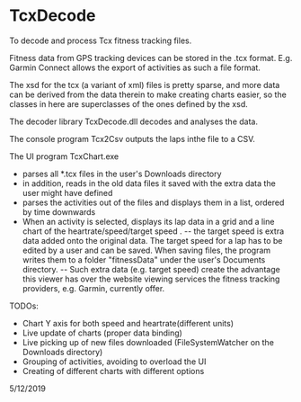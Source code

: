 # TcxDecode
To decode and process Tcx fitness tracking files.

Fitness data from GPS tracking devices can be stored in the .tcx format. E.g. Garmin Connect allows the export of activities as such a file format.

The xsd for the tcx (a variant of xml) files is pretty sparse, and more data can be derived from the data therein to make creating charts easier, so the classes in here are superclasses of the ones defined by the xsd. 

The decoder library TcxDecode.dll decodes and analyses the data.

The console program Tcx2Csv outputs the laps inthe file to a CSV.

The UI program TcxChart.exe 
* parses all *.tcx files in the user's Downloads directory
* in addition, reads in the old data files it saved with the extra data the user might have defined
* parses the activities out of the files and displays them in a list, ordered by time downwards
* When an activity is selected, displays its lap data in a grid and a line chart of the heartrate/speed/target speed .
  -- the target speed is extra data added onto the original data. The target speed for a lap has to be edited by a user and can be saved. 
     When saving files, the program writes them to a folder "fitnessData" under the user's Documents directory.
  -- Such extra data (e.g. target speed) create the advantage this viewer has over the website viewing services the fitness tracking providers, e.g. Garmin, currently offer.

TODOs:
* Chart Y axis for both speed and heartrate(different units)
* Live update of charts (proper data binding)
* Live picking up of new files downloaded (FileSystemWatcher on the Downloads directory)
* Grouping of activities, avoiding to overload the UI
* Creating of different charts with different options

5/12/2019